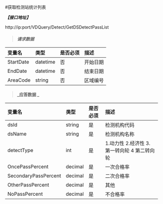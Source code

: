 #获取检测站统计列表

_**【接口地址】**_

http://ip:port/VDQuery/Detect/GetDSDetectPassList

> #### _请求数据_

| 变量名 | 类型 | 是否必须 | 描述 |
| :--- | :--- | :--- | :--- |
| StartDate | datetime | 否 | 开始日期 |
| EndDate | datetime | 否 | 结束日期 |
| AreaCode | string | 否 | 区域编号 |



> #### _应答数据 _

| 变量名 | 类型 | 是否必须 | 描述 |
| :--- | :--- | :--- | :--- |
| dsId | string | 是 | 检测机构代码 |
| dsName | string | 是 | 检测机构名称 |
| detectType | int | 是 | 1.动力性 2.经济性  3. 第一转向轮 4 第二转向轮 |
| OncePassPercent | decimal | 是 | 一次合格率 |
| SecondaryPassPercent | decimal | 是 | 二次合格率 |
| OtherPassPercent | decimal | 是 | 其他 |
| NoPassPercent | decimal | 是 | 不合格率 |
